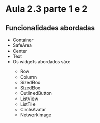 # Aula 2.3 parte 1 e 2

## Funcionalidades abordadas

<ul>
    <li>Container </li>
    <li>SafeArea </li>
    <li>Center </li>
    <li>Text </li>
    <li> Os widgets abordados são: </li>
    <ul>
        <li>Row </li>
        <li>Column </li>
        <li> SizedBox</li>
        <li> SizedBox</li>
        <li>OutlinedButton </li>
        <li> ListView</li>
        <li>  ListTile</li>
        <li> CircleAvatar</li>
        <li> NetworkImage </li>
    </ul>
</ul>
